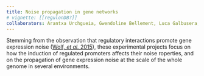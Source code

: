 ```yaml
---
title: Noise propagation in gene networks
# vignette: [[regulonDB?]]
collaborators: Arantxa Urchgueia, Gwendoline Bellement, Luca Galbusera, Erik van Nimwegen
---
```


Stemming from the observation that regulatory interactions promote gene expression noise ([Wolf, *et al.* 2015](http://dx.doi.org/10.7554/eLife.05856)), these experimental projects focus on how the induction of regulated promoters affects their noise roperties, and on the propagation of gene expression noise at the scale of the whole genome in several environments.
